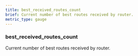 ```yaml
---
title: best_received_routes_count
brief: Current number of best routes received by router.
metric_type: gauge
---
```

### best_received_routes_count

Current number of best routes received by router.